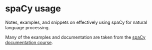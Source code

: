 # spaCy usage

Notes, examples, and snippets
on effectively using spaCy
for natural language processing.

Many of the examples and documentation
are taken from the [spaCy documentation course](https://course.spacy.io/en/).
